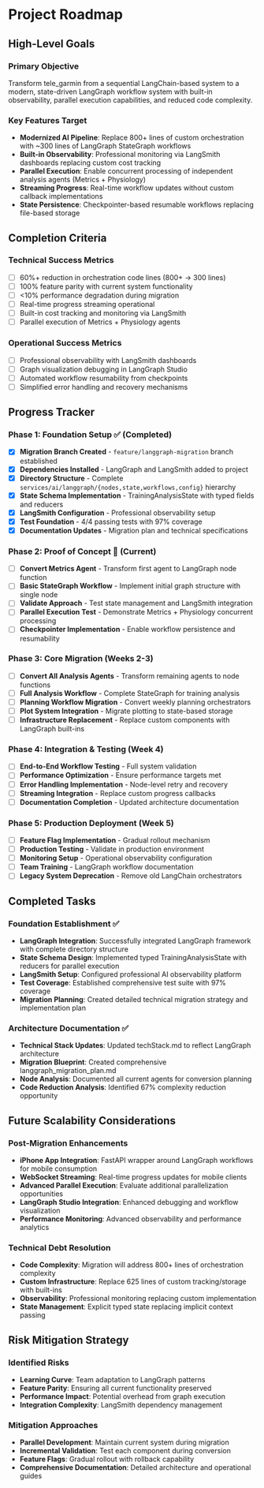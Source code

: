 # Project Roadmap

## High-Level Goals

### Primary Objective
Transform tele_garmin from a sequential LangChain-based system to a modern, state-driven LangGraph workflow system with built-in observability, parallel execution capabilities, and reduced code complexity.

### Key Features Target
- **Modernized AI Pipeline**: Replace 800+ lines of custom orchestration with ~300 lines of LangGraph StateGraph workflows
- **Built-in Observability**: Professional monitoring via LangSmith dashboards replacing custom cost tracking
- **Parallel Execution**: Enable concurrent processing of independent analysis agents (Metrics + Physiology)
- **Streaming Progress**: Real-time workflow updates without custom callback implementations
- **State Persistence**: Checkpointer-based resumable workflows replacing file-based storage

## Completion Criteria

### Technical Success Metrics
- [ ] 60%+ reduction in orchestration code lines (800+ → 300 lines)
- [ ] 100% feature parity with current system functionality
- [ ] <10% performance degradation during migration
- [ ] Real-time progress streaming operational
- [ ] Built-in cost tracking and monitoring via LangSmith
- [ ] Parallel execution of Metrics + Physiology agents

### Operational Success Metrics
- [ ] Professional observability with LangSmith dashboards
- [ ] Graph visualization debugging in LangGraph Studio
- [ ] Automated workflow resumability from checkpoints
- [ ] Simplified error handling and recovery mechanisms

## Progress Tracker

### Phase 1: Foundation Setup ✅ (Completed)
- [x] **Migration Branch Created** - `feature/langgraph-migration` branch established
- [x] **Dependencies Installed** - LangGraph and LangSmith added to project
- [x] **Directory Structure** - Complete `services/ai/langgraph/{nodes,state,workflows,config}` hierarchy
- [x] **State Schema Implementation** - TrainingAnalysisState with typed fields and reducers
- [x] **LangSmith Configuration** - Professional observability setup
- [x] **Test Foundation** - 4/4 passing tests with 97% coverage
- [x] **Documentation Updates** - Migration plan and technical specifications

### Phase 2: Proof of Concept 🔄 (Current)
- [ ] **Convert Metrics Agent** - Transform first agent to LangGraph node function
- [ ] **Basic StateGraph Workflow** - Implement initial graph structure with single node
- [ ] **Validate Approach** - Test state management and LangSmith integration
- [ ] **Parallel Execution Test** - Demonstrate Metrics + Physiology concurrent processing
- [ ] **Checkpointer Implementation** - Enable workflow persistence and resumability

### Phase 3: Core Migration (Weeks 2-3)
- [ ] **Convert All Analysis Agents** - Transform remaining agents to node functions
- [ ] **Full Analysis Workflow** - Complete StateGraph for training analysis
- [ ] **Planning Workflow Migration** - Convert weekly planning orchestrators
- [ ] **Plot System Integration** - Migrate plotting to state-based storage
- [ ] **Infrastructure Replacement** - Replace custom components with LangGraph built-ins

### Phase 4: Integration & Testing (Week 4)
- [ ] **End-to-End Workflow Testing** - Full system validation
- [ ] **Performance Optimization** - Ensure performance targets met
- [ ] **Error Handling Implementation** - Node-level retry and recovery
- [ ] **Streaming Integration** - Replace custom progress callbacks
- [ ] **Documentation Completion** - Updated architecture documentation

### Phase 5: Production Deployment (Week 5)
- [ ] **Feature Flag Implementation** - Gradual rollout mechanism
- [ ] **Production Testing** - Validate in production environment  
- [ ] **Monitoring Setup** - Operational observability configuration
- [ ] **Team Training** - LangGraph workflow documentation
- [ ] **Legacy System Deprecation** - Remove old LangChain orchestrators

## Completed Tasks

### Foundation Establishment ✅
- **LangGraph Integration**: Successfully integrated LangGraph framework with complete directory structure
- **State Schema Design**: Implemented typed TrainingAnalysisState with reducers for parallel execution
- **LangSmith Setup**: Configured professional AI observability platform
- **Test Coverage**: Established comprehensive test suite with 97% coverage
- **Migration Planning**: Created detailed technical migration strategy and implementation plan

### Architecture Documentation ✅
- **Technical Stack Updates**: Updated techStack.md to reflect LangGraph architecture
- **Migration Blueprint**: Created comprehensive langgraph_migration_plan.md
- **Node Analysis**: Documented all current agents for conversion planning
- **Code Reduction Analysis**: Identified 67% complexity reduction opportunity

## Future Scalability Considerations

### Post-Migration Enhancements
- **iPhone App Integration**: FastAPI wrapper around LangGraph workflows for mobile consumption
- **WebSocket Streaming**: Real-time progress updates for mobile clients
- **Advanced Parallel Execution**: Evaluate additional parallelization opportunities
- **LangGraph Studio Integration**: Enhanced debugging and workflow visualization
- **Performance Monitoring**: Advanced observability and performance analytics

### Technical Debt Resolution
- **Code Complexity**: Migration will address 800+ lines of orchestration complexity
- **Custom Infrastructure**: Replace 625 lines of custom tracking/storage with built-ins
- **Observability**: Professional monitoring replacing custom implementation
- **State Management**: Explicit typed state replacing implicit context passing

## Risk Mitigation Strategy

### Identified Risks
- **Learning Curve**: Team adaptation to LangGraph patterns
- **Feature Parity**: Ensuring all current functionality preserved
- **Performance Impact**: Potential overhead from graph execution
- **Integration Complexity**: LangSmith dependency management

### Mitigation Approaches
- **Parallel Development**: Maintain current system during migration
- **Incremental Validation**: Test each component during conversion
- **Feature Flags**: Gradual rollout with rollback capability
- **Comprehensive Documentation**: Detailed architecture and operational guides